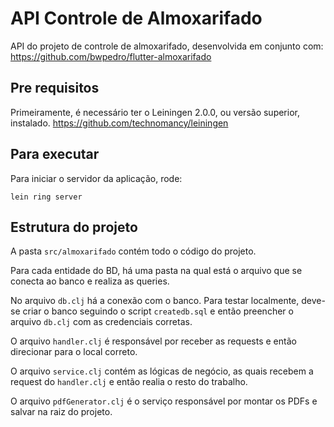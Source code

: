 # API Controle de Almoxarifado

API do projeto de controle de almoxarifado, desenvolvida em conjunto com: https://github.com/bwpedro/flutter-almoxarifado

## Pre requisitos

Primeiramente, é necessário ter o Leiningen 2.0.0, ou versão superior, instalado.
https://github.com/technomancy/leiningen


## Para executar

Para iniciar o servidor da aplicação, rode:

    lein ring server

## Estrutura do projeto

A pasta ```src/almoxarifado``` contém todo o código do projeto.

Para cada entidade do BD, há uma pasta na qual está o arquivo que se conecta ao banco e realiza as queries.

No arquivo ```db.clj``` há a conexão com o banco. Para testar localmente, deve-se criar o banco seguindo o script ```createdb.sql``` e então preencher o arquivo ```db.clj``` com as credenciais corretas.

O arquivo ```handler.clj``` é responsável por receber as requests e então direcionar para o local correto.

O arquivo ```service.clj``` contém as lógicas de negócio, as quais recebem a request do ```handler.clj``` e então realia o resto do trabalho.

O arquivo ```pdfGenerator.clj``` é o serviço responsável por montar os PDFs e salvar na raiz do projeto.